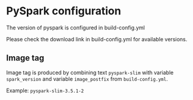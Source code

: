 # PySpark configuration

The version of pyspark is configured in build-config.yml

Please check the download link in build-config.yml for available versions.

## Image tag

Image tag is produced by combining text `pyspark-slim` with variable `spark_version`
and variable `image_postfix` from `build-config.yml`.

Example: `pyspark-slim-3.5.1-2`
